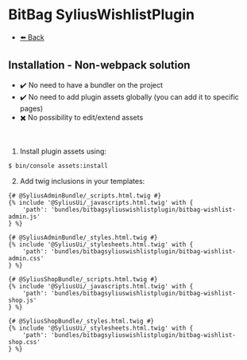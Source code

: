 # BitBag SyliusWishlistPlugin

- [⬅️ Back](./01-installation.md)

## Installation - Non-webpack solution

- ✔️ No need to have a bundler on the project
- ✔️ No need to add plugin assets globally (you can add it to specific pages)
- ✖️ No possibility to edit/extend assets

<br>

1. Install plugin assets using:

```bash
$ bin/console assets:install
```

2. Add twig inclusions in your templates:
```twig
{# @SyliusAdminBundle/_scripts.html.twig #}
{% include '@SyliusUi/_javascripts.html.twig' with {
    'path': 'bundles/bitbagsyliuswishlistplugin/bitbag-wishlist-admin.js'
} %}

{# @SyliusAdminBundle/_styles.html.twig #}
{% include '@SyliusUi/_stylesheets.html.twig' with {
    'path': 'bundles/bitbagsyliuswishlistplugin/bitbag-wishlist-admin.css'
} %}

{# @SyliusShopBundle/_scripts.html.twig #}
{% include '@SyliusUi/_javascripts.html.twig' with {
    'path': 'bundles/bitbagsyliuswishlistplugin/bitbag-wishlist-shop.js'
} %}

{# @SyliusShopBundle/_styles.html.twig #}
{% include '@SyliusUi/_stylesheets.html.twig' with {
    'path': 'bundles/bitbagsyliuswishlistplugin/bitbag-wishlist-shop.css'
} %}
```
